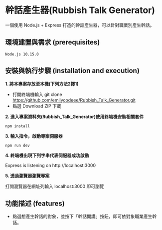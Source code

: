 # 幹話產生器(Rubbish Talk Generator)

一個使用 Node.js + Express 打造的幹話產生器，可以針對職業別產生幹話。

## 環境建置與需求 (prerequisites)
```
Node.js 10.15.0
```
## 安裝與執行步驟 (installation and execution)

**1. 將本專案存放至本機(下列方法2擇1)**
  - 打開終端機輸入 git clone https://github.com/emilycodeee/Rubbish_Talk_Generator.git
  - 點選 Download ZIP 下載

**2. 進入專案資料夾(Rubbish_Talk_Generator)使用終端機安裝相關套件**

```
npm install
```

**3. 輸入指令，啟動專案伺服器**
```
npm run dev
```
**4. 終端機出現下列字串代表伺服器成功啟動**

Express is listening on http://localhost:3000

**5. 透過瀏覽器瀏覽專案**

打開瀏覽器在網址列輸入 localhost:3000 即可瀏覽

## 功能描述 (features)
  - 點選想產生幹話的對象，並按下「幹話開講」按鈕，即可依對象職業產生幹話。
